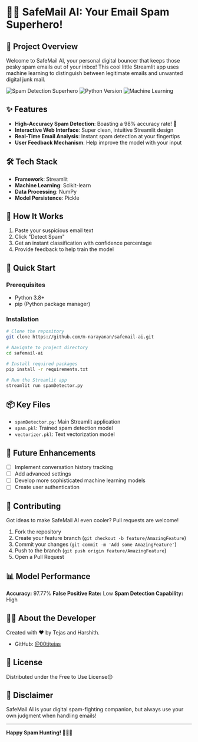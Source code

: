 # 🕵️‍♀️ SafeMail AI: Your Email Spam Superhero! 

## 🚀 Project Overview

Welcome to SafeMail AI, your personal digital bouncer that keeps those pesky spam emails out of your inbox! This cool little Streamlit app uses machine learning to distinguish between legitimate emails and unwanted digital junk mail.

![Spam Detection Superhero](https://img.shields.io/badge/Spam%20Detection-Superhero-brightgreen)
![Python Version](https://img.shields.io/badge/Python-3.8+-blue)
![Machine Learning](https://img.shields.io/badge/ML-Spam%20Classification-orange)

## ✨ Features

- **High-Accuracy Spam Detection**: Boasting a 98% accuracy rate! 🎯
- **Interactive Web Interface**: Super clean, intuitive Streamlit design
- **Real-Time Email Analysis**: Instant spam detection at your fingertips
- **User Feedback Mechanism**: Help improve the model with your input

## 🛠 Tech Stack

- **Framework**: Streamlit
- **Machine Learning**: Scikit-learn
- **Data Processing**: NumPy
- **Model Persistence**: Pickle

## 🤖 How It Works

1. Paste your suspicious email text
2. Click "Detect Spam"
3. Get an instant classification with confidence percentage
4. Provide feedback to help train the model

## 🚀 Quick Start

### Prerequisites

- Python 3.8+
- pip (Python package manager)

### Installation

```bash
# Clone the repository
git clone https://github.com/m-narayanan/safemail-ai.git

# Navigate to project directory
cd safemail-ai

# Install required packages
pip install -r requirements.txt

# Run the Streamlit app
streamlit run spamDetector.py
```

## 📦 Key Files

- `spamDetector.py`: Main Streamlit application
- `spam.pkl`: Trained spam detection model
- `vectorizer.pkl`: Text vectorization model

## 🔮 Future Enhancements

- [ ] Implement conversation history tracking
- [ ] Add advanced settings
- [ ] Develop more sophisticated machine learning models
- [ ] Create user authentication

## 🤝 Contributing

Got ideas to make SafeMail AI even cooler? Pull requests are welcome! 

1. Fork the repository
2. Create your feature branch (`git checkout -b feature/AmazingFeature`)
3. Commit your changes (`git commit -m 'Add some AmazingFeature'`)
4. Push to the branch (`git push origin feature/AmazingFeature`)
5. Open a Pull Request

## 📊 Model Performance

**Accuracy:** 97.77% 
**False Positive Rate:** Low
**Spam Detection Capability:** High

## 👨‍💻 About the Developer

Created with ❤️ by Tejas and Harshith.
- GitHub: [@00tjtejas](https://github.com/00tjtejas/spam-e-mail-detector.git)

## 📜 License

Distributed under the Free to Use License😊

## 🎉 Disclaimer

SafeMail AI is your digital spam-fighting companion, but always use your own judgment when handling emails!

---

**Happy Spam Hunting! 🕵️‍♀️🚫**
